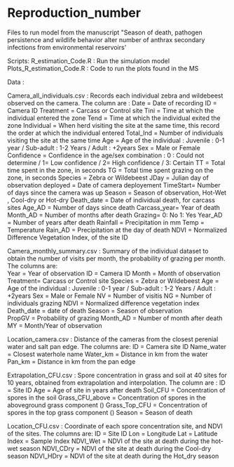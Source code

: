 # Reproduction_number
Files to run model from the manuscript "Season of death, pathogen persistence and wildlife behavior alter number of anthrax secondary infections from environmental reservoirs' 

Scripts:
  R_estimation_Code.R : Run the simulation model
  Plots_R_estimation_Code.R : Code to run the plots found in the MS
  
Data :

  Camera_all_individuals.csv : Records each individual zebra and wildebeest observed on the camera. The column are :
    Date = Date of recording
    ID = Camera ID
    Treatment = Carcass or Control site
    Tini = Time at which the individual entered the zone
    Tend = Time at which the individual exited the zone
    Individual = When herd visiting the site at the same time, this record the order at which the individual entered
    Total_Ind = Number of individuals visiting the site at the same time
    Age = Age of the individual : Juvenile : 0-1 year / Sub-adult : 1-2 Years / Adult : +2years
    Sex = Male or Female
    Confidence = Confidence in the age/sex combination : 0 : Could not determine / 1= Low confidence / 2= High confidence / 3: Certain
    TT = Total time spent in the zone, in seconds
    TG =  Total time spent grazing on the zone, in seconds
    Species = Zebra or Wildebeest
    JDay =  Julian day of observation
    deployed = Date of camera deployement
    TimeStart= Number of days since the camera was up
    Season = Season of observation, Hot-Wet , Cool-dry or Hot-dry
    Death_date = Date of individual death, for carcass sites
    Age_AD = Number of days since death
    Carcass_year= Year of death
    Month_AD = Number of months after death
    Grazing= 0: No  1: Yes
    Year_AD = Number of years after death
    Rainfall = Precipitation in mm
    Temp = Temperature
    Rain_AD = Precipitation at the day of death
    NDVI = Normalized Difference Vegetation Index, of the site ID

  Camera_monthly_summary.csv : Summary of the individual dataset to obtain the number of visits per month, the probability of grazing per month. The columns are:  
    Year = Year of observation
    ID = Camera ID
    Month = Month of observation
    Treatment=  Carcass or Control site
    Species = Zebra or Wildebeest
    Age = Age of the individual : Juvenile : 0-1 year / Sub-adult : 1-2 Years / Adult : +2years
    Sex = Male or Female
    NV = Number of visitis
    NG = Number of individuals grazing
    NDVI = Normalized difference vegetation index
    Death_date = date of death
    Season = Season of observation  
    PropGV = Probability of grazing
    Month_AD = Number of month after death
    MY = Month/Year of observation 
    
 Location_camera.csv : Distance of the cameras from the closest perenial water and salt pan edge. The columns are:
  ID = Camera site ID
  Name_water = Closest waterhole name
  Water_km = Distance in km from the water
  Pan_km = Distance in km from the pan edge

  Extrapolation_CFU.csv : Spore concentration in grass and soil at 40 sites for 10 years, obtained from extrapolation and interpolation. The column are :
    ID = Site ID
    Age = Age of site in years after death
    Soil_CFU = Concentration of spores in the soil
    Grass_CFU_above = Concentration of spores in the aboveground grass component ()
    Grass_Top_CFU = Concentration of spores in the top grass component ()
    Season = Season of death
 
 Location_CFU.csv : Coordinate of each spore concentration site, and NDVI of the sites. The columns are:
   ID = Site ID
   Lon = Longitude
   Lat = Latitude
   Index = Sample Index
   NDVI_Wet = NDVI of the site at death during the hot-wet season
   NDVI_CDry = NDVI of the site at death during the Cool-dry season
   NDVI_HDry = NDVI of the site at death during the Hot_dry season


